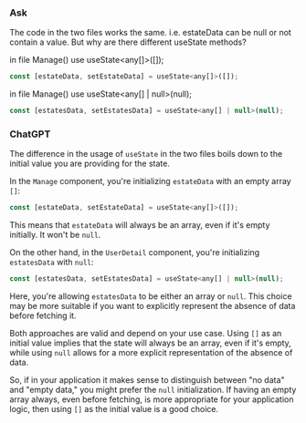 ### Ask

The code in the two files works the same.
i.e. estateData can be null or not contain a value. But why are there different useState methods?

in file Manage() use 
useState<any[]>([]);

```js
const [estateData, setEstateData] = useState<any[]>([]);
```

in file Manage() use 
useState<any[] | null>(null);

```js
const [estatesData, setEstatesData] = useState<any[] | null>(null);
```

### ChatGPT

The difference in the usage of `useState` in the two files boils down to the initial value you are providing for the state.

In the `Manage` component, you're initializing `estateData` with an empty array `[]`:

```js
const [estateData, setEstateData] = useState<any[]>([]);
```

This means that `estateData` will always be an array, even if it's empty initially. It won't be `null`.

On the other hand, in the `UserDetail` component, you're initializing `estatesData` with `null`:

```js
const [estatesData, setEstatesData] = useState<any[] | null>(null);
```

Here, you're allowing `estatesData` to be either an array or `null`. This choice may be more suitable if you want to explicitly represent the absence of data before fetching it.

Both approaches are valid and depend on your use case. Using `[]` as an initial value implies that the state will always be an array, even if it's empty, while using `null` allows for a more explicit representation of the absence of data.

So, if in your application it makes sense to distinguish between "no data" and "empty data," you might prefer the `null` initialization. If having an empty array always, even before fetching, is more appropriate for your application logic, then using `[]` as the initial value is a good choice.
